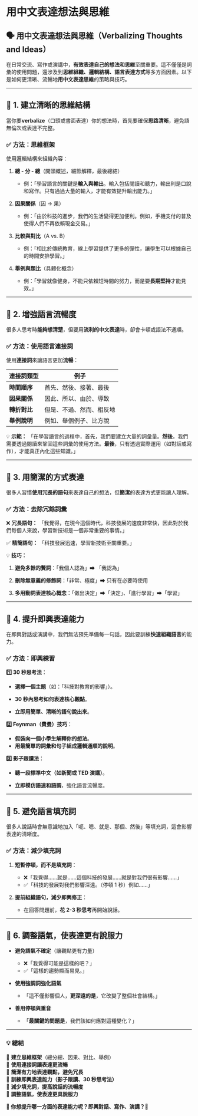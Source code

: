 # 用中文表達想法與思維

## **🗣️ 用中文表達想法與思維（Verbalizing Thoughts and Ideas）**

在日常交流、寫作或演講中，**有效表達自己的想法和思維**至關重要。這不僅僅是詞彙的使用問題，還涉及到**思維組織、邏輯結構、語言表達方式**等多方面因素。以下是如何更清晰、流暢地**用中文表達思維**的策略與技巧。

---

## **🔹 1. 建立清晰的思維結構**

當你要**verbalize**（口頭或書面表達）你的想法時，首先要確保**思路清晰**，避免語無倫次或表達不完整。

### ✅ **方法：思維框架**

使用邏輯結構來組織內容：

1. **總 - 分 - 總**（開頭概述，細節解釋，最後總結）

   - 例：「學習語言的關鍵是**輸入與輸出**。輸入包括閱讀和聽力，輸出則是口說和寫作。只有通過大量的輸入，才能有效提升輸出能力。」

2. **因果關係**（因 → 果）
   - 例：「由於科技的進步，我們的生活變得更加便利。例如，手機支付的普及使得人們不再依賴現金交易。」

3. **比較與對比**（A vs. B）
   - 例：「相比於傳統教育，線上學習提供了更多的彈性，讓學生可以根據自己的時間安排學習。」

4. **舉例與類比**（具體化概念）
   - 例：「學習就像健身，不能只依賴短時間的努力，而是要**長期堅持**才能見效。」

---

## **🔹 2. 增強語言流暢度**

很多人思考時**能夠想清楚**，但要用**流利的中文表達**時，卻會卡頓或語法不通順。

### ✅ **方法：使用語言連接詞**

使用**連接詞**來讓語言更加**流暢**：

| 連接詞類型 | 例子 |
|-----------|------|
| **時間順序** | 首先、然後、接著、最後 |
| **因果關係** | 因此、所以、由於、導致 |
| **轉折對比** | 但是、不過、然而、相反地 |
| **舉例說明** | 例如、舉個例子、比方說 |

💡 **示範：**
「在學習語言的過程中，首先，我們要建立大量的詞彙量。**然後**，我們需要透過閱讀來鞏固這些詞彙的使用方法。**最後**，只有透過實際運用（如對話或寫作），才能真正內化這些知識。」

---

## **🔹 3. 用**簡潔**的方式表達**

很多人習慣**使用冗長的語句**來表達自己的想法，但**簡潔**的表達方式更能讓人理解。

### ✅ **方法：去除冗餘詞彙**

❌ **冗長語句：**
「我覺得，在現今這個時代，科技發展的速度非常快，因此對於我們每個人來說，學習新技術是一個非常重要的事情。」

✅ **精簡語句：**
「科技發展迅速，學習新技術至關重要。」

💡 **技巧：**

1. **避免多餘的贅詞**：「我個人認為」➡ 「我認為」

2. **刪除無意義的修飾詞**：「非常、極度」➡ 只有在必要時使用
3. **多用動詞表達核心概念**：「做出決定」➡「決定」、「進行學習」➡「學習」

---

## **🔹 4. 提升即興表達能力**

在即興對話或演講中，我們無法預先準備每一句話，因此要訓練**快速組織語言**的能力。

### ✅ **方法：即興練習**

**1️⃣ 30 秒思考法**：

- **選擇一個主題**（如：「科技對教育的影響」）。

- **30 秒內思考如何表達核心觀點**。
- **立即用簡單、清晰的語句說出來**。

**2️⃣ Feynman（費曼）技巧**：

- **假裝向一個小學生解釋你的想法**。
- **用最簡單的詞彙和句子組成邏輯通順的說明**。

**3️⃣ 影子跟讀法**：

- **聽一段標準中文（如新聞或 TED 演講）**。

- **立即模仿語速和語調**，強化語言流暢度。

---

## **🔹 5. 避免語言填充詞**

很多人說話時會無意識地加入「呃、嗯、就是、那個、然後」等填充詞，這會影響表達的清晰度。

### ✅ **方法：減少填充詞**

1. **短暫停頓，而不是填充詞**：
   - ❌「我覺得……就是……這個科技的發展……就是對我們很有影響……」
   - ✅「科技的發展對我們影響深遠。（停頓 1 秒）例如……」

2. **提前組織語句，減少即興修正**：
   - 在回答問題前，**花 2-3 秒思考**再開始說話。

---

## **🔹 6. 調整語氣，使表達更有說服力**

- **避免語氣不確定**（讓觀點更有力量）
  - ❌「我覺得可能是這樣的吧？」
  - ✅「這樣的趨勢顯而易見。」

- **使用強調詞強化語氣**
  - 「這不僅影響個人，**更深遠的是**，它改變了整個社會結構。」

- **善用停頓與重音**
  - 「**最關鍵的問題是**，我們該如何應對這種變化？」

---

### **💡 總結**

🔹 **建立思維框架**（總分總、因果、對比、舉例）  
🔹 **使用連接詞讓表達更流暢**  
🔹 **簡潔有力地表達觀點，避免冗長**  
🔹 **訓練即興表達能力（影子跟讀、30 秒思考法）**  
🔹 **減少填充詞，提高說話的流暢度**  
🔹 **調整語氣，使表達更具說服力**  

**📌 你想提升哪一方面的表達能力呢？即興對話、寫作、演講？🚀**